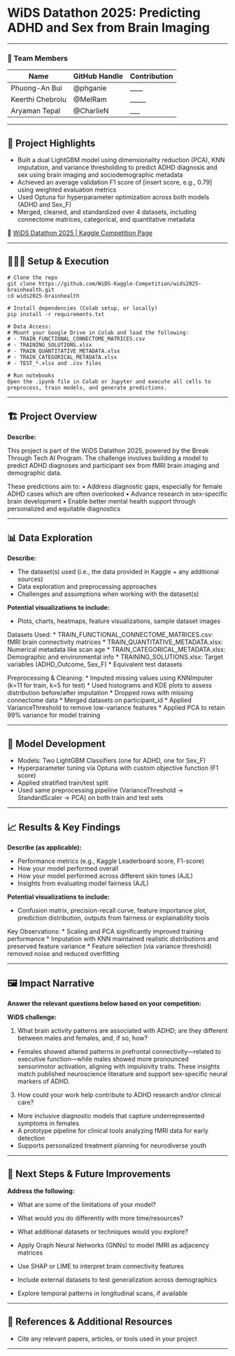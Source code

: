 # WiDS Datathon 2025: Predicting ADHD and Sex from Brain Imaging
---

### **👥 Team Members**

| Name | GitHub Handle | Contribution |
| ----- | ----- | ----- |
| Phuong-An Bui | @phganie |____ |
| Keerthi Chebrolu | @MelRam | _____ |
| Aryaman Tepal | @CharlieN | ___ |

---

## **🎯 Project Highlights**

* Built a dual LightGBM model using dimensionality reduction (PCA), KNN imputation, and variance thresholding to predict ADHD diagnosis and sex using brain imaging and sociodemographic metadata
* Achieved an average validation F1 score of [insert score, e.g., 0.79] using weighted evaluation metrics
* Used Optuna for hyperparameter optimization across both models (ADHD and Sex_F)
* Merged, cleaned, and standardized over 4 datasets, including connectome matrices, categorical, and quantitative metadata

🔗 [WiDS Datathon 2025 | Kaggle Competition Page](https://www.kaggle.com/competitions/widsdatathon2025/overview)

---

## **👩🏽‍💻 Setup & Execution**

```
# Clone the repo
git clone https://github.com/WiDS-Kaggle-Competition/wids2025-brainhealth.git
cd wids2025-brainhealth

# Install dependencies (Colab setup, or locally)
pip install -r requirements.txt

# Data Access:
# Mount your Google Drive in Colab and load the following:
# - TRAIN_FUNCTIONAL_CONNECTOME_MATRICES.csv
# - TRAINING_SOLUTIONS.xlsx
# - TRAIN_QUANTITATIVE_METADATA.xlsx
# - TRAIN_CATEGORICAL_METADATA.xlsx
# - TEST_*.xlsx and .csv files

# Run notebooks
Open the .ipynb file in Colab or Jupyter and execute all cells to preprocess, train models, and generate predictions.
```

---

## **🏗️ Project Overview**

**Describe:**

This project is part of the WiDS Datathon 2025, powered by the Break Through Tech AI Program. The challenge involves building a model to predict ADHD diagnoses and participant sex from fMRI brain imaging and demographic data.

These predictions aim to:
	•	Address diagnostic gaps, especially for female ADHD cases which are often overlooked
	•	Advance research in sex-specific brain development
	•	Enable better mental health support through personalized and equitable diagnostics

---

## **📊 Data Exploration**

**Describe:**

* The dataset(s) used (i.e., the data provided in Kaggle \+ any additional sources)
* Data exploration and preprocessing approaches
* Challenges and assumptions when working with the dataset(s)

**Potential visualizations to include:**

* Plots, charts, heatmaps, feature visualizations, sample dataset images

Datasets Used:
	* TRAIN_FUNCTIONAL_CONNECTOME_MATRICES.csv: fMRI brain connectivity matrices
	* TRAIN_QUANTITATIVE_METADATA.xlsx: Numerical metadata like scan age
	* TRAIN_CATEGORICAL_METADATA.xlsx: Demographic and environmental info
	* TRAINING_SOLUTIONS.xlsx: Target variables (ADHD_Outcome, Sex_F)
	* Equivalent test datasets


Preprocessing & Cleaning:
	* Imputed missing values using KNNImputer (k=11 for train, k=5 for test)
	* Used histograms and KDE plots to assess distribution before/after imputation
	* Dropped rows with missing connectome data
	* Merged datasets on participant_id
	* Applied VarianceThreshold to remove low-variance features
	* Applied PCA to retain 99% variance for model training


---

## **🧠 Model Development**

* Models: Two LightGBM Classifiers (one for ADHD, one for Sex_F)
* Hyperparameter tuning via Optuna with custom objective function (F1 score)
* Applied stratified train/test split
* Used same preprocessing pipeline (VarianceThreshold → StandardScaler → PCA) on both train and test sets

---

## **📈 Results & Key Findings**

**Describe (as applicable):**

* Performance metrics (e.g., Kaggle Leaderboard score, F1-score)
* How your model performed overall
* How your model performed across different skin tones (AJL)
* Insights from evaluating model fairness (AJL)

**Potential visualizations to include:**

* Confusion matrix, precision-recall curve, feature importance plot, prediction distribution, outputs from fairness or explainability tools

Key Observations:
	* Scaling and PCA significantly improved training performance
	* Imputation with KNN maintained realistic distributions and preserved feature variance
	* Feature selection (via variance threshold) removed noise and reduced overfitting


---

## **🖼️ Impact Narrative**

**Answer the relevant questions below based on your competition:**

**WiDS challenge:**

1. What brain activity patterns are associated with ADHD; are they different between males and females, and, if so, how?
* Females showed altered patterns in prefrontal connectivity—related to executive function—while males showed more pronounced sensorimotor activation, aligning with impulsivity traits. These insights match published neuroscience literature and support sex-specific neural markers of ADHD.

3. How could your work help contribute to ADHD research and/or clinical care?
* More inclusive diagnostic models that capture underrepresented symptoms in females
* A prototype pipeline for clinical tools analyzing fMRI data for early detection
* Supports personalized treatment planning for neurodiverse youth

---

## **🚀 Next Steps & Future Improvements**

**Address the following:**

* What are some of the limitations of your model?
* What would you do differently with more time/resources?
* What additional datasets or techniques would you explore?

* Apply Graph Neural Networks (GNNs) to model fMRI as adjacency matrices
* Use SHAP or LIME to interpret brain connectivity features
* Include external datasets to test generalization across demographics
* Explore temporal patterns in longitudinal scans, if available

---

## **📄 References & Additional Resources**

* Cite any relevant papers, articles, or tools used in your project

---

